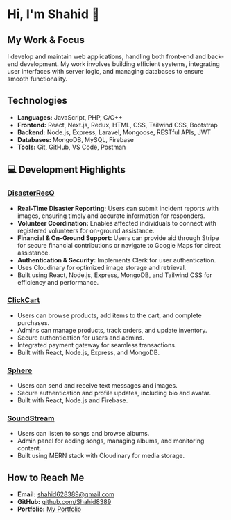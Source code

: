 # Hi, I'm Shahid 👋

## My Work & Focus

I develop and maintain web applications, handling both front-end and back-end development. My work involves building efficient systems, integrating user interfaces with server logic, and managing databases to ensure smooth functionality.  

## Technologies  
- **Languages:** JavaScript, PHP, C/C++ 
- **Frontend:** React, Next.js, Redux, HTML, CSS, Tailwind CSS, Bootstrap
- **Backend:** Node.js, Express, Laravel, Mongoose, RESTful APIs, JWT
- **Databases:** MongoDB, MySQL, Firebase  
- **Tools:** Git, GitHub, VS Code, Postman  

## 💻 Development Highlights 
### [DisasterResQ](https://github.com/Shahid8389/DisasterResQ)  
- **Real-Time Disaster Reporting:** Users can submit incident reports with images, ensuring timely and accurate information for responders.
- **Volunteer Coordination:** Enables affected individuals to connect with registered volunteers for on-ground assistance. 
- **Financial & On-Ground Support:** Users can provide aid through Stripe for secure financial contributions or navigate to Google Maps for direct assistance. 
- **Authentication & Security:** Implements Clerk for user authentication.
- Uses Cloudinary for optimized image storage and retrieval.
- Built using React, Node.js, Express, MongoDB, and Tailwind CSS for efficiency and performance.

### [ClickCart](https://github.com/Shahid8389/ClickCart)  
- Users can browse products, add items to the cart, and complete purchases.  
- Admins can manage products, track orders, and update inventory.  
- Secure authentication for users and admins.  
- Integrated payment gateway for seamless transactions.  
- Built with React, Node.js, Express, and MongoDB.
  
### [Sphere](https://github.com/Shahid8389/Sphere)  
- Users can send and receive text messages and images.  
- Secure authentication and profile updates, including bio and avatar.  
- Built with React, Node.js and Firebase.  

### [SoundStream](https://github.com/Shahid8389/SoundStream)  
- Users can listen to songs and browse albums.  
- Admin panel for adding songs, managing albums, and monitoring content.   
- Built using MERN stack with Cloudinary for media storage.  

## How to Reach Me  
- **Email:** shahid628389@gmail.com
- **GitHub:** [github.com/Shahid8389](https://github.com/Shahid8389)
- **Portfolio:** [My Portfolio](https://shahid-flax.vercel.app)
